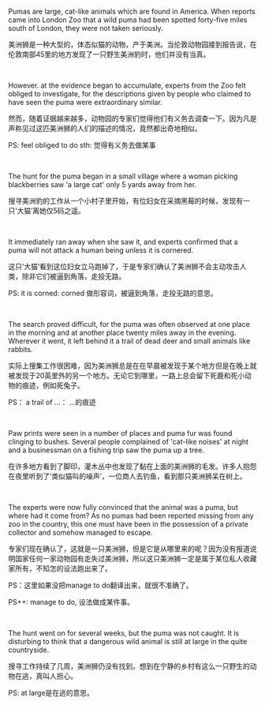 Pumas are large, cat-like animals which are found in America. When reports came into London Zoo that a wild puma had been spotted forty-five miles south of London, they were not taken seriously.

美洲狮是一种大型的，体态似猫的动物，产于美洲。当伦敦动物园接到报告说，在伦敦南部45里的地方发现了一只野生美洲豹时，他们并没有当真。

 &nbsp;

 

However. at the evidence began to accumulate, experts from the Zoo felt obliged to investigate, for the descriptions given by people who claimed to have seen the puma were extraordinary similar.

然而，随着证据越来越多，动物园的专家们觉得他们有义务去调查一下。因为凡是声称见过这匹美洲狮的人们的描述的情况，竟然都出奇地相似。

PS: feel obliged to do sth: 觉得有义务去做某事

 &nbsp;

The hunt for the puma began in a small village where a woman picking blackberries saw 'a large cat' only 5 yards away from her.

搜寻美洲豹的工作从一个小村子里开始，有位妇女在采摘黑莓的时候，发现有一只‘大猫’离她仅5码之遥。

 &nbsp;

It immediately ran away when she saw it, and experts confirmed that a puma will not attack a human being unless it is cornered.

这只‘大猫’看到这位妇女立马跑掉了，于是专家们确认了美洲狮不会主动攻击人类，除非它们被逼到角落，走投无路。

PS: it is corned: corned 做形容词，被逼到角落，走投无路的意思。

 &nbsp;

The search proved difficult, for the puma was often observed at one place in the morning and at another place twenty miles away in the evening. Wherever it went, it left behind it a trail of dead deer and small animals like rabbits.

实际上搜集工作很困难，因为美洲狮总是在在早晨被发现于某个地方但是在晚上就被发现于20英里外的另一个地方。无论它到哪里，一路上总会留下死鹿和死小动物的痕迹，例如死兔子。

PS： a trail of ...： ...的痕迹

 &nbsp;

Paw prints were seen in a number of places and puma fur was found clinging to bushes. Several people complained of 'cat-like noises' at night and a businessman on a fishing trip saw the puma up a tree.

在许多地方看到了脚印，灌木丛中也发现了黏在上面的美洲狮的毛发。许多人抱怨在夜里听到了‘类似猫叫的噪声’，一位商人去钓鱼，看到那只美洲狮呆在树上。

 &nbsp;

The experts were now fully convinced that the animal was a puma, but where had it come from? As no pumas had been reported missing from any zoo in the country, this one must have been in the possession of a private collector and somehow managed to escape.

专家们现在确认了，这就是一只美洲狮，但是它是从哪里来的呢？因为没有报道说明国家任何一家动物园有走失过美洲狮，所以这只美洲狮一定是属于某位私人收藏家所有，不知怎的设法跑出来了。

PS：这里如果没把manage to do翻译出来，就很不准确了。

PS++: manage to do, 设法做成某件事。

 &nbsp;

The hunt went on for several weeks, but the puma was not caught. It is disturbing to think that a dangerous wild animal is still at large in the quite countryside.

搜寻工作持续了几周，美洲狮仍没有找到。想到在宁静的乡村有这么一只野生的动物在逃，真叫人担心。

PS: at large是在逃的意思。

 